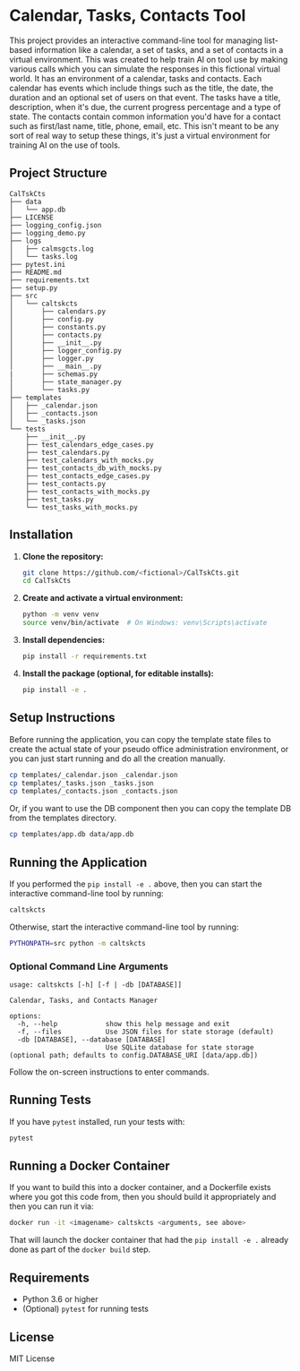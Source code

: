 # Calendar, Tasks, Contacts Tool

This project provides an interactive command-line tool for managing list-based information like a calendar, a set of tasks, and a set of contacts in a virtual environment. This was created to help train AI on tool use by making various calls which you can simulate the responses in this fictional virtual world.  It has an environment of a calendar, tasks and contacts. Each calendar has events which include things such as the title, the date, the duration and an optional set of users on that event. The tasks have a title, description, when it's due, the current progress percentage and a type of state. The contacts contain common information you'd have for a contact such as first/last name, title, phone, email, etc. This isn't meant to be any sort of real way to setup these things, it's just a virtual environment for training AI on the use of tools.

## Project Structure

```text
CalTskCts
├── data
│   └── app.db
├── LICENSE
├── logging_config.json
├── logging_demo.py
├── logs
│   ├── calmsgcts.log
│   └── tasks.log
├── pytest.ini
├── README.md
├── requirements.txt
├── setup.py
├── src
│   └── caltskcts
│       ├── calendars.py
│       ├── config.py
│       ├── constants.py
│       ├── contacts.py
│       ├── __init__.py
│       ├── logger_config.py
│       ├── logger.py
│       ├── __main__.py
|       ├── schemas.py
│       ├── state_manager.py
│       └── tasks.py
├── templates
│   ├── _calendar.json
│   ├── _contacts.json
│   └── _tasks.json
└── tests
    ├── __init__.py
    ├── test_calendars_edge_cases.py
    ├── test_calendars.py
    ├── test_calendars_with_mocks.py
    ├── test_contacts_db_with_mocks.py
    ├── test_contacts_edge_cases.py
    ├── test_contacts.py
    ├── test_contacts_with_mocks.py
    ├── test_tasks.py
    └── test_tasks_with_mocks.py
```

## Installation

1. **Clone the repository:**

   ```bash
   git clone https://github.com/<fictional>/CalTskCts.git
   cd CalTskCts
   ```

2. **Create and activate a virtual environment:**

   ```bash
   python -m venv venv
   source venv/bin/activate  # On Windows: venv\Scripts\activate
   ```

3. **Install dependencies:**

   ```bash
   pip install -r requirements.txt
   ```

4. **Install the package (optional, for editable installs):**

   ```bash
   pip install -e .
   ```

## Setup Instructions

Before running the application, you can copy the template state files to create the actual state of your pseudo office administration environment, or you can just start running and do all the creation manually.

```bash
cp templates/_calendar.json _calendar.json
cp templates/_tasks.json _tasks.json
cp templates/_contacts.json _contacts.json
```

Or, if you want to use the DB component then you can copy the template DB from the templates directory.

```bash
cp templates/app.db data/app.db
```

## Running the Application

If you performed the `pip install -e .` above, then you can start the interactive command-line tool by running:

```bash
caltskcts
```

Otherwise, start the interactive command-line tool by running:

```bash
PYTHONPATH=src python -m caltskcts
```

### Optional Command Line Arguments

```text
usage: caltskcts [-h] [-f | -db [DATABASE]]

Calendar, Tasks, and Contacts Manager

options:
  -h, --help            show this help message and exit
  -f, --files           Use JSON files for state storage (default)
  -db [DATABASE], --database [DATABASE]
                        Use SQLite database for state storage (optional path; defaults to config.DATABASE_URI [data/app.db])
```

Follow the on-screen instructions to enter commands.

## Running Tests

If you have `pytest` installed, run your tests with:

```bash
pytest
```
## Running a Docker Container

If you want to build this into a docker container, and a Dockerfile exists where you got this code from, then you should build it appropriately and then you can run it via:

```bash
docker run -it <imagename> caltskcts <arguments, see above>
```

That will launch the docker container that had the `pip install -e .` already done as part of the `docker build` step.

## Requirements

* Python 3.6 or higher
* (Optional) `pytest` for running tests

## License

MIT License
